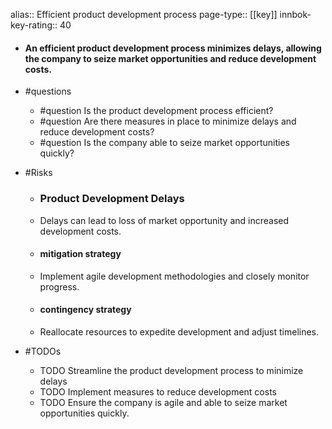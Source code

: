 alias:: Efficient product development process
page-type:: [[key]]
innbok-key-rating:: 40
- #### An efficient product development process minimizes delays, allowing the company to seize market opportunities and reduce development costs.
- #questions
  - #question Is the product development process efficient?
  - #question Are there measures in place to minimize delays and reduce development costs?
  - #question Is the company able to seize market opportunities quickly?
- #Risks

  - ### Product Development Delays
  - Delays can lead to loss of market opportunity and increased development costs.
  - #### mitigation strategy
  - Implement agile development methodologies and closely monitor progress.
  - #### contingency strategy
  - Reallocate resources to expedite development and adjust timelines.
- #TODOs
  - TODO Streamline the product development process to minimize delays
  - TODO  Implement measures to reduce development costs
  - TODO  Ensure the company is agile and able to seize market opportunities quickly.


